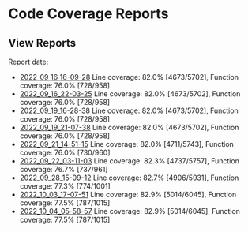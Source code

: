 # Code Coverage Reports


## View Reports

Report date:
 - [2022_09_16_16-09-28](https://htmlpreview.github.io/?https://github.com/GleasonK/stablehlo/blob/ccov/reports/ccov_2022_09_16_16-09-28/index.html) Line coverage: 82.0% [4673/5702], Function coverage: 76.0% [728/958]
 - [2022_09_16_22-03-25](https://htmlpreview.github.io/?https://github.com/GleasonK/stablehlo/blob/ccov/reports/ccov_2022_09_16_22-03-25/index.html) Line coverage: 82.0% [4673/5702], Function coverage: 76.0% [728/958]
 - [2022_09_19_16-28-38](https://htmlpreview.github.io/?https://github.com/GleasonK/stablehlo/blob/ccov/reports/ccov_2022_09_19_16-28-38/index.html) Line coverage: 82.0% [4673/5702], Function coverage: 76.0% [728/958]
 - [2022_09_19_21-07-38](https://htmlpreview.github.io/?https://github.com/GleasonK/stablehlo/blob/ccov/reports/ccov_2022_09_19_21-07-38/index.html) Line coverage: 82.0% [4673/5702], Function coverage: 76.0% [728/958]
 - [2022_09_21_14-51-15](https://htmlpreview.github.io/?https://github.com/GleasonK/stablehlo/blob/ccov/reports/ccov_2022_09_21_14-51-15/index.html) Line coverage: 82.0% [4711/5743], Function coverage: 76.0% [730/960]
 - [2022_09_22_03-11-03](https://htmlpreview.github.io/?https://github.com/GleasonK/stablehlo/blob/ccov/reports/ccov_2022_09_22_03-11-03/index.html) Line coverage: 82.3% [4737/5757], Function coverage: 76.7% [737/961]
 - [2022_09_28_15-09-12](https://htmlpreview.github.io/?https://github.com/GleasonK/stablehlo/blob/ccov/reports/ccov_2022_09_28_15-09-12/index.html) Line coverage: 82.7% [4906/5931], Function coverage: 77.3% [774/1001]
 - [2022_10_03_17-07-51](https://htmlpreview.github.io/?https://github.com/GleasonK/stablehlo/blob/ccov/reports/ccov_2022_10_03_17-07-51/index.html) Line coverage: 82.9% [5014/6045], Function coverage: 77.5% [787/1015]
 - [2022_10_04_05-58-57](https://htmlpreview.github.io/?https://github.com/GleasonK/stablehlo/blob/ccov/reports/ccov_2022_10_04_05-58-57/index.html) Line coverage: 82.9% [5014/6045], Function coverage: 77.5% [787/1015]
